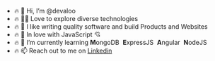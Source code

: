 - 🔥 👋 Hi, I’m @<span title="Gajulamandyam Deva Kumar">devaloo</span>
- 🔥 👩‍💻 Love to explore diverse technologies
- 🔥 👀 I like writing quality software and build Products and Websites
- 🔥 💖 In love with JavaScript 💘
- 🔥 🌱 I’m currently learning <strong>M</strong>ongoDB &nbsp;<b>E</b>xpressJS &nbsp;<b>A</b>ngular &nbsp;<b>N</b>odeJS 
- 🔥 📫 Reach out to me on <a href="https://www.linkedin.com/in/gajulamandyam-deva-kumar-5b78971a8/" target="_blank">Linkedin</a> 

<!---
devaloo/devaloo is a ✨ special ✨ repository because its `README.md` (this file) appears on your GitHub profile.
You can click the Preview link to take a look at your changes.
--->
